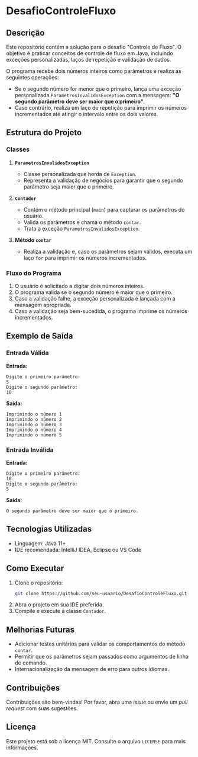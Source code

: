 # DesafioControleFluxo

## Descrição
Este repositório contém a solução para o desafio "Controle de Fluxo". O objetivo é praticar conceitos de controle de fluxo em Java, incluindo exceções personalizadas, laços de repetição e validação de dados.

O programa recebe dois números inteiros como parâmetros e realiza as seguintes operações:

- Se o segundo número for menor que o primeiro, lança uma exceção personalizada `ParametrosInvalidosException` com a mensagem: **"O segundo parâmetro deve ser maior que o primeiro"**.
- Caso contrário, realiza um laço de repetição para imprimir os números incrementados até atingir o intervalo entre os dois valores.

## Estrutura do Projeto

### Classes

1. **`ParametrosInvalidosException`**
   - Classe personalizada que herda de `Exception`.
   - Representa a validação de negócios para garantir que o segundo parâmetro seja maior que o primeiro.

2. **`Contador`**
   - Contém o método principal (`main`) para capturar os parâmetros do usuário.
   - Valida os parâmetros e chama o método `contar`.
   - Trata a exceção `ParametrosInvalidosException`.

3. **Método `contar`**
   - Realiza a validação e, caso os parâmetros sejam válidos, executa um laço `for` para imprimir os números incrementados.

### Fluxo do Programa
1. O usuário é solicitado a digitar dois números inteiros.
2. O programa valida se o segundo número é maior que o primeiro.
3. Caso a validação falhe, a exceção personalizada é lançada com a mensagem apropriada.
4. Caso a validação seja bem-sucedida, o programa imprime os números incrementados.

## Exemplo de Saída

### Entrada Válida
**Entrada:**
```
Digite o primeiro parâmetro:
5
Digite o segundo parâmetro:
10
```
**Saída:**
```
Imprimindo o número 1
Imprimindo o número 2
Imprimindo o número 3
Imprimindo o número 4
Imprimindo o número 5
```

### Entrada Inválida
**Entrada:**
```
Digite o primeiro parâmetro:
10
Digite o segundo parâmetro:
5
```
**Saída:**
```
O segundo parâmetro deve ser maior que o primeiro.
```

## Tecnologias Utilizadas
- Linguagem: Java 11+
- IDE recomendada: IntelliJ IDEA, Eclipse ou VS Code

## Como Executar
1. Clone o repositório:
   ```bash
   git clone https://github.com/seu-usuario/DesafioControleFluxo.git
   ```
2. Abra o projeto em sua IDE preferida.
3. Compile e execute a classe `Contador`.

## Melhorias Futuras
- Adicionar testes unitários para validar os comportamentos do método `contar`.
- Permitir que os parâmetros sejam passados como argumentos de linha de comando.
- Internacionalização da mensagem de erro para outros idiomas.

## Contribuições
Contribuições são bem-vindas! Por favor, abra uma _issue_ ou envie um _pull request_ com suas sugestões.

## Licença
Este projeto está sob a licença MIT. Consulte o arquivo `LICENSE` para mais informações.


